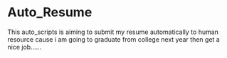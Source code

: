 # Auto_Resume
This auto_scripts is aiming to submit my resume automatically to human resource cause i am going to graduate from college next year then get a nice job……
